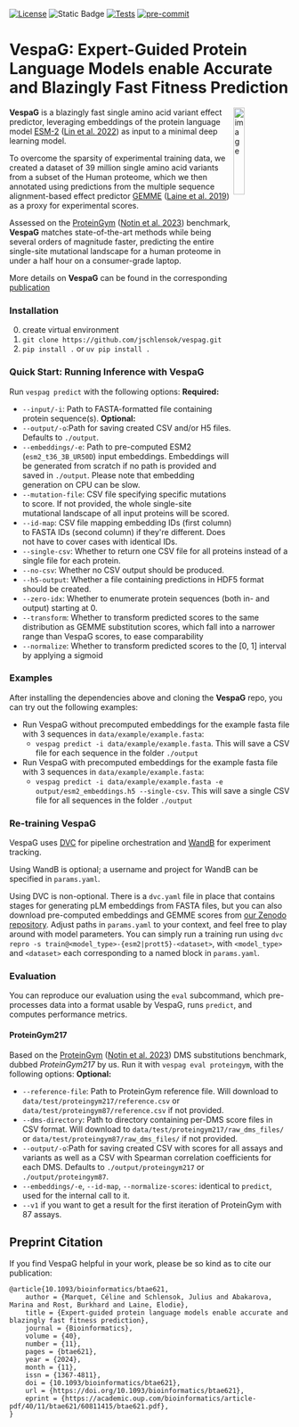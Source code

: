 [![License](https://shields.io/github/license/jschlensok/vespag)](https://opensource.org/license/gpl-3-0)
![Static Badge](https://img.shields.io/badge/python-3.10-blue)
[![Tests](https://github.com/JSchlensok/VespaG/actions/workflows/run_tests.yml/badge.svg)](https://github.com/JSchlensok/VespaG/actions/workflows/run_tests.yml)
[![pre-commit](https://img.shields.io/badge/pre--commit-enabled-brightgreen?logo=pre-commit&logoColor=white)](https://github.com/pre-commit/pre-commit)

# VespaG: Expert-Guided Protein Language Models enable Accurate and Blazingly Fast Fitness Prediction

<img align="right" src="images/vespag.png" alt="image" height="20%" width="20%" />

**VespaG** is a blazingly fast single amino acid variant effect predictor, leveraging embeddings of the protein language model [ESM-2](https://github.com/facebookresearch/esm) ([Lin et al. 2022](https://www.science.org/doi/abs/10.1126/science.ade2574)) as input to a minimal deep learning model.

To overcome the sparsity of experimental training data, we created a dataset of 39 million single amino acid variants from a subset of the Human proteome, which we then annotated using predictions from the multiple sequence alignment-based effect predictor [GEMME](http://www.lcqb.upmc.fr/GEMME/Home.html) ([Laine et al. 2019](https://doi.org/10.1093/molbev/msz179)) as a proxy for experimental scores.

Assessed on the [ProteinGym](https://proteingym.org) ([Notin et al. 2023](https://www.biorxiv.org/content/10.1101/2023.12.07.570727v1)) benchmark, **VespaG** matches state-of-the-art methods while being several orders of magnitude faster, predicting the entire single-site mutational landscape for a human proteome in under a half hour on a consumer-grade laptop.

More details on **VespaG** can be found in the corresponding [publication](https://doi.org/10.1093/bioinformatics/btae621)

### Installation
0. create virtual environment
1. `git clone https://github.com/jschlensok/vespag.git`
2. `pip install .` or `uv pip install .`

### Quick Start: Running Inference with VespaG
Run `vespag predict` with the following options:
**Required:**
- `--input/-i`: Path to FASTA-formatted file containing protein sequence(s).
**Optional:**
- `--output/-o`:Path for saving created CSV and/or H5 files. Defaults to `./output`.
- `--embeddings/-e`: Path to pre-computed ESM2 (`esm2_t36_3B_UR50D`) input embeddings. Embeddings will be generated from scratch if no path is provided and saved in `./output`. Please note that embedding generation on CPU can be slow.
- `--mutation-file`: CSV file specifying specific mutations to score. If not provided, the whole single-site mutational landscape of all input proteins will be scored.
- `--id-map`: CSV file mapping embedding IDs (first column) to FASTA IDs (second column) if they're different. Does not have to cover cases with identical IDs.
- `--single-csv`: Whether to return one CSV file for all proteins instead of a single file for each protein.
- `--no-csv`: Whether no CSV output should be produced.
- `--h5-output`: Whether a file containing predictions in HDF5 format should be created.
- `--zero-idx`: Whether to enumerate protein sequences (both in- and output) starting at 0.
- `--transform`: Whether to transform predicted scores to the same distribution as GEMME substitution scores, which fall into a narrower range than VespaG scores, to ease comparability
- `--normalize`: Whether to transform predicted scores to the [0, 1] interval by applying a sigmoid

### Examples
After installing the dependencies above and cloning the **VespaG** repo, you can try out the following examples:
- Run VespaG without precomputed embeddings for the example fasta file with 3 sequences in `data/example/example.fasta`:
    - `vespag predict -i data/example/example.fasta`. This will save a CSV file for each sequence in the folder `./output`
- Run VespaG with precomputed embeddings for the example fasta file with 3 sequences in `data/example/example.fasta`:
    - `vespag predict -i data/example/example.fasta -e output/esm2_embeddings.h5 --single-csv`. This will save a single CSV file for all sequences in the folder `./output`

### Re-training VespaG
VespaG uses [DVC](https://dvc.org/) for pipeline orchestration and [WandB](https://wandb.ai/) for experiment tracking.

Using WandB is optional; a username and project for WandB can be specified in `params.yaml`.

Using DVC is non-optional. There is a `dvc.yaml` file in place that contains stages for generating pLM embeddings from FASTA files, but you can also download pre-computed embeddings and GEMME scores from [our Zenodo repository](https://doi.org/10.5281/zenodo.11085958). Adjust paths in `params.yaml` to your context, and feel free to play around with model parameters. You can simply run a training run using `dvc repro -s train@<model_type>-{esm2|prott5}-<dataset>`, with `<model_type>` and `<dataset>` each corresponding to a named block in `params.yaml`.

### Evaluation
You can reproduce our evaluation using the `eval` subcommand, which pre-processes data into a format usable by VespaG, runs `predict`, and computes performance metrics.

#### ProteinGym217
Based on the [ProteinGym](https://proteingym.org) ([Notin et al. 2023](https://www.biorxiv.org/content/10.1101/2023.12.07.570727v1)) DMS substitutions benchmark, dubbed _ProteinGym217_ by us. Run it with `vespag eval proteingym`, with the following options:
**Optional:**
- `--reference-file`: Path to ProteinGym reference file. Will download to `data/test/proteingym217/reference.csv` or `data/test/proteingym87/reference.csv` if not provided.
- `--dms-directory`: Path to directory containing per-DMS score files in CSV format. Will download to `data/test/proteingym217/raw_dms_files/` or `data/test/proteingym87/raw_dms_files/` if not provided.
- `--output/-o`:Path for saving created CSV with scores for all assays and variants as well as a CSV with Spearman correlation coefficients for each DMS. Defaults to `./output/proteingym217` or `./output/proteingym87`.
- `--embeddings/-e`, `--id-map`, `--normalize-scores`: identical to `predict`, used for the internal call to it.
- `--v1` if you want to get a result for the first iteration of ProteinGym with 87 assays.

## Preprint Citation
If you find VespaG helpful in your work, please be so kind as to cite our publication:
```
@article{10.1093/bioinformatics/btae621,
    author = {Marquet, Céline and Schlensok, Julius and Abakarova, Marina and Rost, Burkhard and Laine, Elodie},
    title = {Expert-guided protein language models enable accurate and blazingly fast fitness prediction},
    journal = {Bioinformatics},
    volume = {40},
    number = {11},
    pages = {btae621},
    year = {2024},
    month = {11},
    issn = {1367-4811},
    doi = {10.1093/bioinformatics/btae621},
    url = {https://doi.org/10.1093/bioinformatics/btae621},
    eprint = {https://academic.oup.com/bioinformatics/article-pdf/40/11/btae621/60811415/btae621.pdf},
}
```
